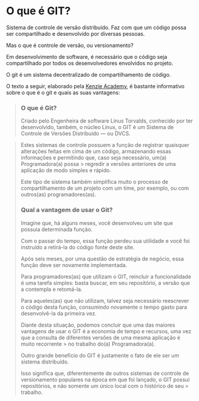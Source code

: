# O que é GIT?

Sistema de controle de versão distribuído. Faz com que um código possa ser compartilhado e desenvolvido por diversas pessoas. 

Mas o que é controle de versão, ou versionamento?

Em desenvolvimento de software, é necessário que o código seja compartilhado por todos os desenvolvedores envolvidos no projeto.

O git é um sistema decentralizado de compartilhamento de código. 

O texto a seguir, elaborado pela [Kenzie Academy](https://kenzie.com.br/blog/o-que-e-git/), é bastante informativo sobre o que é o git e quais as suas vantagens:


> ### O que é Git?
> Criado pelo Engenheira de software Linus Torvalds, conhecido por ter desenvolvido, também, o núcleo Linux, o GIT é um Sistema de Controle de Versões Distribuído — ou DVCS.

> Estes sistemas de controle possuem a função de registrar quaisquer alterações feitas em cima de um código, armazenando essas informações e permitindo que, caso seja necessário, um(a) Programadora(a) possa > regredir a versões anteriores de uma aplicação de modo simples e rápido.
> 
> Este tipo de sistema também simplifica muito o processo de compartilhamento de um projeto com um time, por exemplo, ou com outros(as) programadores(as).
> 
> ### Qual a vantagem de usar o Git?
> Imagine que, há alguns meses, você desenvolveu um site que possuia determinada função. 
> 
> Com o passar do tempo, essa função perdeu sua utilidade e você foi instruído a retirá-la do código fonte deste site.
> 
> Após seis meses, por uma questão de estratégia de negócio, essa função deve ser novamente implementada.
> 
> Para programadores(as) que utilizam o GIT, reincluir a funcionalidade é uma tarefa simples: basta buscar, em seu repositório, a versão que a contempla e retomá-la.
> 
> Para aqueles(as) que não utilizam, talvez seja necessário reescrever o código desta função, consumindo novamente o tempo gasto para desenvolvê-la da primeira vez.
> 
> Diante desta situação, podemos concluir que uma das maiores vantagens de usar o GIT é a economia de tempo e recursos, uma vez que a consulta de diferentes versões de uma mesma aplicação é muito recorrente > no trabalho do(a) Programadora(a).
> 
> Outro grande benefício do GIT é justamente o fato de ele ser um sistema distribuído.
> 
> Isso significa que, diferentemente de outros sistemas de controle de versionamento populares na época em que foi lançado, o GIT possui repositórios, e não somente um único local com o histórico de seu > trabalho.
